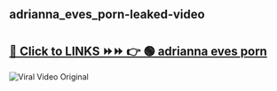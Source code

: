 
 ## adrianna_eves_porn-leaked-video 

# <h2><a href="https://clipsfans.com/adrianna_eves_porn&ref=git">🔗 Click to LINKS ⏩⏩ 👉 🟢 adrianna eves porn </a></h2>

<a href="https://clipsfans.com/adrianna_eves_porn&ref=git" rel="nofollow" data-target="animated-image.originalLink"><img src="https://i.ibb.co.com/xMMVF88/686577567.gif" alt="Viral Video Original" style="max-width: 100%; display: inline-block;" data-target="animated-image.originalImage"></a>
